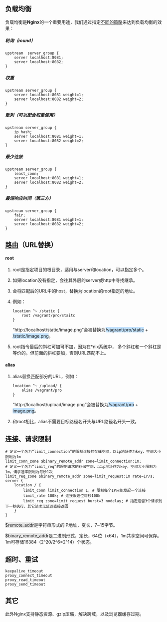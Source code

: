 ## 负载均衡

负载均衡是**Nginx**的一个重要用途，我们通过指定[不同的策略](https://www.jianshu.com/p/4c250c1cd6cd)来达到负载均衡的效果：

##### 轮询（round）

```nginx
upstream  server_group {
    server localhost:8081;
    server localhost:8082;
}
```

##### 权重

```nginx
upstream server_group {
    server localhost:8081 weight=1;
    server localhost:8082 weight=2;
}
```

##### 散列（可以配合权重使用）

```nginx
upstream server_group {
    ip_hash;
    server localhost:8081 weight=1;
    server localhost:8082 weight=2;
}
```

##### 最少连接

```nginx
upstream server_group {
    least_conn;
    server localhost:8081 weight=1;
    server localhost:8082 weight=2;
}
```

##### 最短响应时间（第三方）

```nginx
upstream server_group {
    fair;
    server localhost:8081 weight=1;
    server localhost:8082 weight=2;
}
```



## [路由](https://sunpenghong.com/2021/01/18/nginx-学习（四）静态服务配置详解root和alias指令/)（URL替换）

#### root

1. root是指定项目的根目录，适用与server和location，可以指定多个。

2. 如果location没有指定，会往其外层的server或http中寻找继承。

3. 会将匹配后的URL中的host，替换为location的root指定的地址。

4. 例如：

   ```nginx
   location ^~ /static {
       root /vagrant/pro/staitc
   }
   ```

   “http://localhost/static/image.png”会被替换为<span style=background:#c2e2ff>/vagrant/pro/static</span> + <span style=background:#c2e2ff>/static/image.png</span>。

5. root指令最后的斜杠可加可不加，因为在\*nix系统中， 多个斜杠和一个斜杠是等价的。但前面的斜杠要加，否则URL匹配不上。

#### alias

1. alias替换匹配部分的URL，例如：

   ```nginx
   location ^~ /upload/ {
       alias /vagrant/pro
   }
   ```

   “http://localhost/upload/image.png”会被替换为<span style=background:#c2e2ff>/vagrant/pro</span> + <span style=background:#c2e2ff>image.png</span>。
   
2. 和root相比，alias不需要目标路径名开头与URL路径名开头一致。  



## 连接、请求限制

```nginx
# 定义一个名为“limit_connection”的限制连接的存储空间，以ip地址作为key，空间大小限制为1m
limit_conn_zone $binary_remote_addr zone=limit_connection:1m;
# 定义一个名为“limit_req”的限制请求的存储空间，以ip地址作为key，空间大小限制为1m，请求速率限制为每秒1次
limit_req_zone $binary_remote_addr zone=limit_request:1m rate=1r/s;
server {
    location / {
        limit_conn limit_connection 1; # 限制每个IP只能发起一个连接
        limit_rate 100k; # 连接限速位每秒100k
        limit_req zone=limit_request burst=3 nodelay; # 指定遗留3个请求到下一秒执行，其它请求无延迟直接返回
    }
}
```

<span style=background:#e6e6e6>$remote_addr</span>是字符串形式的IP地址，变长，7~15字节。

<span style=background:#e6e6e6>$binary_remote_addr</span>是二进制形式，定长，64位（x64），1m共享空间可保存。1m可存储16384（2^20/2^6=2^14）个状态。



## 超时、重试

```nginx
keepalive_timeout
proxy_connect_timeout
proxy_read_timeout
proxy_send_timeout
```



## 其它

此外Nginx支持静态资源、gzip压缩，解决跨域，以及浏览器缓存过期。

